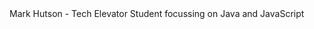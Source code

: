 <head>
Mark Hutson - Tech Elevator Student focussing on Java and JavaScript </caption>

<!---
porkbutte/porkbutte is a ✨ special ✨ repository because its `README.md` (this file) appears on your GitHub profile.
You can click the Preview link to take a look at your changes.
--->
